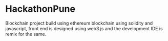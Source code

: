 # HackathonPune
Blockchain project build using ethereum blockchain using solidity and javascript, front end is designed using web3.js and the development IDE is remix for the same.
